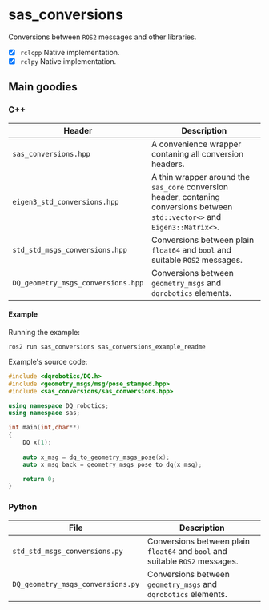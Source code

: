 # sas_conversions

Conversions between `ROS2` messages and other libraries.

- [X] `rclcpp` Native implementation.
- [X] `rclpy` Native implementation.

## Main goodies

### C++

| Header                             | Description                                                                                                                   |
|------------------------------------|-------------------------------------------------------------------------------------------------------------------------------|
| `sas_conversions.hpp`              | A convenience wrapper contaning all conversion headers.                                                                       |
| `eigen3_std_conversions.hpp`       | A thin wrapper around the `sas_core` conversion header, contaning conversions between `std::vector<>` and `Eigen3::Matrix<>`. |
| `std_std_msgs_conversions.hpp`     | Conversions between plain `float64` and `bool` and suitable `ROS2` messages.                                                  |
| `DQ_geometry_msgs_conversions.hpp` | Conversions between `geometry_msgs` and `dqrobotics` elements.                                                                |

#### Example

Running the example:

```commandline
ros2 run sas_conversions sas_conversions_example_readme
```

Example's source code:

```cpp
#include <dqrobotics/DQ.h>
#include <geometry_msgs/msg/pose_stamped.hpp>
#include <sas_conversions/sas_conversions.hpp>

using namespace DQ_robotics;
using namespace sas;

int main(int,char**)
{
    DQ x(1);
    
    auto x_msg = dq_to_geometry_msgs_pose(x);
    auto x_msg_back = geometry_msgs_pose_to_dq(x_msg);

    return 0;
} 
```

### Python

| File                              | Description                                                                  |
|-----------------------------------|------------------------------------------------------------------------------|
| `std_std_msgs_conversions.py`     | Conversions between plain `float64` and `bool` and suitable `ROS2` messages. |
| `DQ_geometry_msgs_conversions.py` | Conversions between `geometry_msgs` and `dqrobotics` elements.               |
